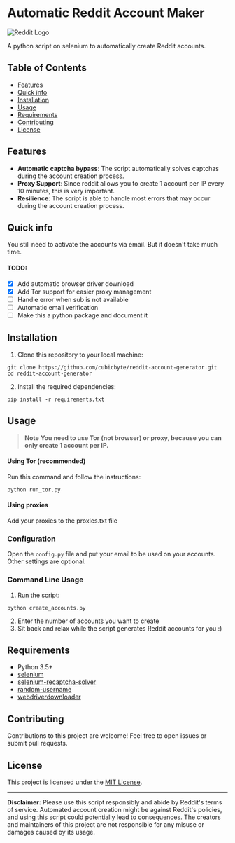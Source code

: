 # Automatic Reddit Account Maker

![Reddit Logo](https://www.redditstatic.com/about/assets/reddit-logo.png)

A python script on selenium to automatically create Reddit accounts.

## Table of Contents

- [Features](#features)
- [Quick info](#quick-info)
- [Installation](#installation)
- [Usage](#usage)
- [Requirements](#requirements)
- [Contributing](#contributing)
- [License](#license)

## Features
- **Automatic captcha bypass**: The script automatically solves captchas during the account creation process.
- **Proxy Support**: Since reddit allows you to create 1 account per IP every 10 minutes, this is very important.
- **Resilience**: The script is able to handle most errors that may occur during the account creation process.

## Quick info

You still need to activate the accounts via email. But it doesn't take much time.

#### TODO:
- [x] Add automatic browser driver download
- [x] Add Tor support for easier proxy management
- [ ] Handle error when sub is not available
- [ ] Automatic email verification
- [ ] Make this a python package and document it

## Installation

1. Clone this repository to your local machine:

```shell
git clone https://github.com/cubicbyte/reddit-account-generator.git
cd reddit-account-generator
```

2. Install the required dependencies:

```shell
pip install -r requirements.txt
```

## Usage

> **Note** **You need to use Tor (not browser) or proxy, because you can only create 1 account per IP.**

#### Using Tor (recommended)
Run this command and follow the instructions:
```shell
python run_tor.py
```

#### Using proxies
Add your proxies to the proxies.txt file

### Configuration

Open the `config.py` file and put your email to be used on your accounts. Other settings are optional.

### Command Line Usage

1. Run the script:

```shell
python create_accounts.py
```

2. Enter the number of accounts you want to create
3. Sit back and relax while the script generates Reddit accounts for you :)

## Requirements

- Python 3.5+
- [selenium](https://pypi.org/project/selenium/)
- [selenium-recaptcha-solver](https://pypi.org/project/selenium-recaptcha-solver/)
- [random-username](https://pypi.org/project/random-username/)
- [webdriverdownloader](https://pypi.org/project/webdriverdownloader/)

## Contributing

Contributions to this project are welcome! Feel free to open issues or submit pull requests.

## License

This project is licensed under the [MIT License](LICENSE).

---

**Disclaimer:** Please use this script responsibly and abide by Reddit's terms of service. Automated account creation might be against Reddit's policies, and using this script could potentially lead to consequences. The creators and maintainers of this project are not responsible for any misuse or damages caused by its usage.
